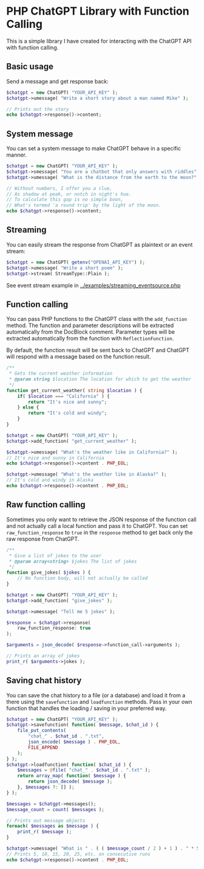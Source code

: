 # PHP ChatGPT Library with Function Calling

This is a simple library I have created for interacting with the ChatGPT API with function calling.

## Basic usage

Send a message and get response back:
```php
$chatgpt = new ChatGPT( "YOUR_API_KEY" );
$chatgpt->umessage( "Write a short story about a man named Mike" );

// Prints out the story
echo $chatgpt->response()->content;
```

## System message

You can set a system message to make ChatGPT behave in a specific manner.

```php
$chatgpt = new ChatGPT( "YOUR_API_KEY" );
$chatgpt->smessage( "You are a chatbot that only answers with riddles" );
$chatgpt->umessage( "What is the distance from the earth to the moon?" );

// Without numbers, I offer you a clue,
// As shadow at peak, or notch in night's hue.
// To calculate this gap is no simple boon,
// What's termed 'a round trip' by the light of the moon.
echo $chatgpt->response()->content;
```

## Streaming

You can easily stream the response from ChatGPT as plaintext or an event stream:

```php
$chatgpt = new ChatGPT( getenv("OPENAI_API_KEY") );
$chatgpt->umessage( "Write a short poem" );
$chatgpt->stream( StreamType::Plain );
```

See event stream example in [../examples/streaming_eventsource.php](../examples/streaming_eventsource.php)

## Function calling

You can pass PHP functions to the ChatGPT class with the `add_function` method. The function and parameter descriptions will be extracted automatically from the DocBlock comment. Parameter types will be extracted automatically from the function with `ReflectionFunction`.

By default, the function result will be sent back to ChatGPT and ChatGPT will respond with a message based on the function result.

```php
/**
 * Gets the current weather information
 * @param string $location The location for which to get the weather
 */
function get_current_weather( string $location ) {
    if( $location === "California" ) {
        return "It's nice and sunny";
    } else {
        return "It's cold and windy";
    }
}

$chatgpt = new ChatGPT( "YOUR_API_KEY" );
$chatgpt->add_function( "get_current_weather" );

$chatgpt->umessage( "What's the weather like in California?" );
// It's nice and sunny in California
echo $chatgpt->response()->content . PHP_EOL;

$chatgpt->umessage( "What's the weather like in Alaska?" );
// It's cold and windy in Alaska
echo $chatgpt->response()->content . PHP_EOL;
```

## Raw function calling

Sometimes you only want to retrieve the JSON response of the function call and not actually call a local function and pass it to ChatGPT. You can set `raw_function_response` to `true` in the `response` method to get back only the raw response from ChatGPT.

```php
/**
 * Give a list of jokes to the user
 * @param array<string> $jokes The list of jokes
 */
function give_jokes( $jokes ) {
    // No function body, will not actually be called
}

$chatgpt = new ChatGPT( "YOUR_API_KEY" );
$chatgpt->add_function( "give_jokes" );

$chatgpt->umessage( "Tell me 5 jokes" );

$response = $chatgpt->response(
    raw_function_response: true
);

$arguments = json_decode( $response->function_call->arguments );

// Prints an array of jokes
print_r( $arguments->jokes );
```

## Saving chat history

You can save the chat history to a file (or a database) and load it from a there using the `savefunction` and `loadfunction` methods. Pass in your own function that handles the loading / saving in your preferred way.

```php
$chatgpt = new ChatGPT( "YOUR_API_KEY" );
$chatgpt->savefunction( function( $message, $chat_id ) {
    file_put_contents(
        "chat_" . $chat_id . ".txt",
        json_encode( $message ) . PHP_EOL,
        FILE_APPEND
    );
} );
$chatgpt->loadfunction( function( $chat_id ) {
    $messages = @file( "chat_" . $chat_id . ".txt" );
    return array_map( function( $message ) {
        return json_decode( $message );
    }, $messages ?: [] );
} );

$messages = $chatgpt->messages();
$message_count = count( $messages );

// Prints out message objects
foreach( $messages as $message ) {
    print_r( $message );
}

$chatgpt->umessage( "What is " . ( ( $message_count / 2 ) + 1 ) . " * 5?" );
// Prints 5, 10, 15, 20, 25, etc. on consecutive runs
echo $chatgpt->response()->content . PHP_EOL;
```
